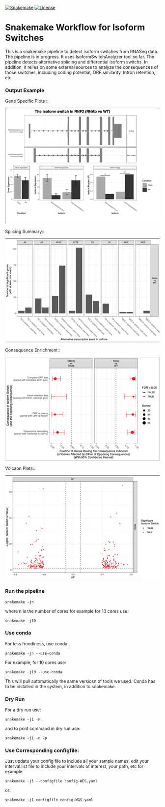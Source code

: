 

[![Snakemake](https://img.shields.io/badge/snakemake-≥6.0.2-brightgreen.svg)](https://snakemake.github.io)
[![License](https://img.shields.io/badge/License-BSD_3--Clause-blue.svg)](https://opensource.org/licenses/BSD-3-Clause)


Snakemake Workflow for Isoform Switches  
===========================================

This is a snakemake pipeline to detect isoform switches from RNASeq data. The pipeline is in progress. It uses IsoformSwitchAnalyzer tool so far. 
The pipeline detects alternative splicing and differential isoform switchs. In addition, it relies on some external sources to analyze the consequences of those switches, including coding potential, ORF similarity, Intron retention, etc. 


### Output Example 


Gene Specific Plots ::

   ![RNF2.png](RNF2.png)

Splicing Summary:: 
   
   ![splicingsummary.png ](splicingsummary.png)

Consequence Enrichment:: 

   ![consequencenrichment.png](consequencenrichment.png)

Volcaon Plots:: 

   ![volcanoplots.png](volcanoplots.png)


### Run the pipeline 

    snakemake -jn 

where n is the number of cores for example for 10 cores use:


    snakemake -j10 

### Use conda 

For less froodiness, use conda:


    snakemake -jn --use-conda 


For example, for 10 cores use: 

    snakemake -j10 --use-conda 

This will pull automatically the same versiosn of tools we used. Conda has to be installed in the system, in addition to snakemake. 


### Dry Run


For a dry run use: 
  
  
    snakemake -j1 -n 


and to print command in dry run use: 

  
    snakemake -j1 -n -p 


### Use Corresponding configfile:


Just update your config file to include all your sample names, edit your interval.list file to include your intervals of interest, your path, etc for example: 

  
    snakemake -j1 --configfile config-WES.yaml 
  
or: 


    snakemake -j1 configfile config-WGS.yaml 



